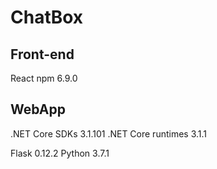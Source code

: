 # ChatBox

## Front-end
React
npm 6.9.0

## WebApp
.NET Core SDKs 3.1.101
.NET Core runtimes 3.1.1

Flask 0.12.2
Python 3.7.1